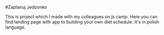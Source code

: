#Zaplanuj Jedzonko

This is project which I made with my colleagues on js camp. Here you can find landing page with app to building your own diet schedule. It's in polish language.
